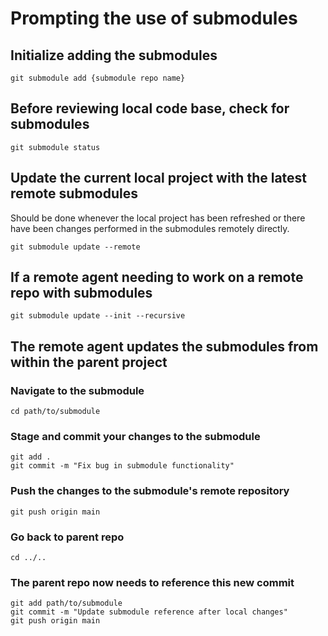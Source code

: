 # Prompting the use of submodules

## Initialize adding the submodules
`git submodule add {submodule repo name}`

## Before reviewing local code base, check for submodules
`git submodule status`

## Update the current local project with the latest remote submodules
Should be done whenever the local project has been refreshed or there have been changes performed in the submodules remotely directly.

`git submodule update --remote `

## If a remote agent needing to work on a remote repo with submodules
`git submodule update --init --recursive`

## The remote agent updates the submodules from within the parent project
### Navigate to the submodule
`cd path/to/submodule`

### Stage and commit your changes to the submodule
```
git add .
git commit -m "Fix bug in submodule functionality"
```

### Push the changes to the submodule's remote repository
`git push origin main`

### Go back to parent repo
`cd ../..`

### The parent repo now needs to reference this new commit
```
git add path/to/submodule
git commit -m "Update submodule reference after local changes"
git push origin main
```
